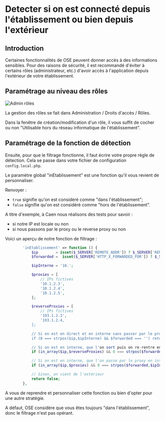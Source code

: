 # Detecter si on est connecté depuis l'établissement ou bien depuis l'extérieur

## Introduction

Certaines fonctionnalités de OSE peuvent donner accès à des informations sensibles.
Pour des raisons de sécurité, il est recommandé d'éviter à certains rôles (administrateur, etc.) d'avoir accès à l'application depuis l'extérieur de votre établissement.

## Paramétrage au niveau des rôles
![Admin rôles](detection-etablissement-ou-extérieur.png)

La gestion des rôles se fait dans Administration / Droits d'accès / Rôles.

Dans la fenêtre de création/modification d'un rôle, il vous suffit de cocher ou non "Utilisable hors du réseau informatique de l'établissement".

## Paramétrage de la fonction de détection

Ensuite, pour que le filtrage fonctionne, il faut écrire votre propre règle de détection.
Cela se passe dans votre fichier de configuration `config.local.php`.

Le paramètre global "inEtablissement" est une fonction qu'il vous revient de personnaliser.

Renvoyer :
* `true` signifie qu'on est considéré comme "dans l'établissement";
* `false` signifie qu'on est considéré comme "hors de l'établissement".

A titre d'exemple, à Caen nous réalisons des tests pour savoir :
* si notre IP est locale ou non
* si nous passons par le proxy ou le reverse proxy ou non

Voici un aperçu de notre fonction de filtrage :

```php
        'inEtablissement' => function () {
            $ip        = isset($_SERVER['REMOTE_ADDR']) ? $_SERVER['REMOTE_ADDR'] : '';
            $forwarded =  isset($_SERVER['HTTP_X_FORWARDED_FOR']) ? $_SERVER['HTTP_X_FORWARDED_FOR'] : '';

            $ipInterne = '10.';

            $proxies = [
                // IPs fictives
                '10.1.2.3',
                '10.1.2.4',
                '10.1.2.5',
            ];

            $reverseProxies = [ 
                // IPs fictives
                '193.1.2.3',
                '193.1.2.4,
            ];

            // Si on est en direct et en interne sans passer par le proxy (pas de redirection)
            if (0 === strpos($ip,$ipInterne) && $forwarded === '') return true;

            // Si on est en interne, que l'on sort puis on re-rentre en passant par le reverse proxy
            if (in_array($ip,$reverseProxies) && 0 === strpos($forwarded,$ipInterne)) return true;

            // Si on est en interne, que l'on passe par le proxy en interne
            if (in_array($ip,$proxies) && 0 === strpos($forwarded,$ipInterne)) return true;

            // Sinon, on vient de l'extérieur
            return false;
        },
```

A vous de reprendre et personnaliser cette fonction ou bien d'opter pour une autre stratégie.

A défaut, OSE considère que vous êtes toujours "dans l'établissement", donc le filtrage n'est pas opérant.